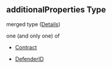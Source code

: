 ## additionalProperties Type

merged type ([Details](resources-properties-contracts-additionalproperties.md))

one (and only one) of

*   [Contract](definitions-definitions-contract.md "check type definition")

*   [DefenderID](definitions-definitions-defenderid.md "check type definition")
